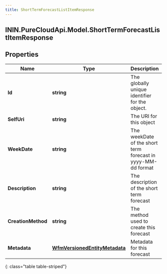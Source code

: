 ```yaml
---
title: ShortTermForecastListItemResponse
---
```

## ININ.PureCloudApi.Model.ShortTermForecastListItemResponse

## Properties

|Name | Type | Description | Notes|
|------------ | ------------- | ------------- | -------------|
| **Id** | **string** | The globally unique identifier for the object. | [optional] |
| **SelfUri** | **string** | The URI for this object | [optional] |
| **WeekDate** | **string** | The weekDate of the short term forecast in yyyy-MM-dd format | |
| **Description** | **string** | The description of the short term forecast | [optional] |
| **CreationMethod** | **string** | The method used to create this forecast | [optional] |
| **Metadata** | [**WfmVersionedEntityMetadata**](WfmVersionedEntityMetadata.html) | Metadata for this forecast | |
{: class="table table-striped"}


